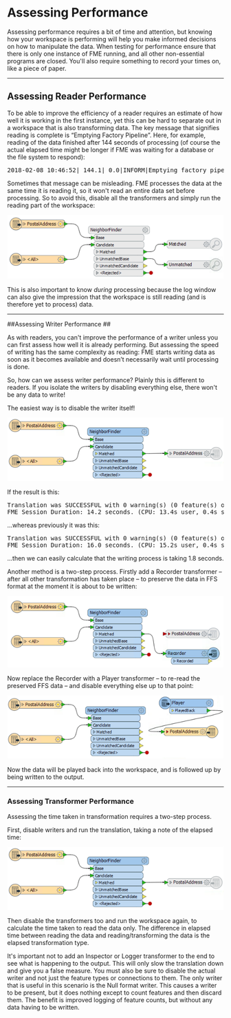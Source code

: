 # Assessing Performance 

Assessing performance requires a bit of time and attention, but knowing how your workspace is performing will help you make informed decisions on how to manipulate the data. When testing for performance ensure that there is only one instance of FME running, and all other non-essential programs are closed. You'll also require something to record your times on, like a piece of paper. 

---

## Assessing Reader Performance ##

To be able to improve the efficiency of a reader requires an estimate of how well it is working in the first instance, yet this can be hard to separate out in a workspace that is also transforming data.
The key message that signifies reading is complete is “Emptying Factory Pipeline”. Here, for example, reading of the data finished after 144 seconds of processing (of course the actual elapsed time might be longer if FME was waiting for a database or the file system to respond):

<pre>
2018-02-08 10:46:52| 144.1| 0.0|INFORM|Emptying factory pipeline
</pre>

Sometimes that message can be misleading. FME processes the data at the same time it is reading it, so it won't read an entire data set before processing. So to avoid this, disable all the transformers and simply run the reading part of the workspace:

![](./Images/Img2.013.AssessingReaderPerformanceDisabledWorkspace.png)

This is also important to know _during_ processing because the log window can also give the impression that the workspace is still reading (and is therefore yet to process) data. 

---

##Assessing Writer Performance ##

As with readers, you can't improve the performance of a writer unless you can first assess how well it is already performing. But assessing the speed of writing has the same complexity as reading: FME starts writing data as soon as it becomes available and doesn’t necessarily wait until processing is done.

So, how can we assess writer performance? Plainly this is different to readers. If you isolate the writers by disabling everything else, there won't be any data to write! 

The easiest way is to disable the writer itself! 

![](./Images/Img2.022.AssessingWritersDisabled.png)

If the result is this:

<pre>
Translation was SUCCESSFUL with 0 warning(s) (0 feature(s) output)
FME Session Duration: 14.2 seconds. (CPU: 13.4s user, 0.4s system)
</pre>

...whereas previously it was this:

<pre>
Translation was SUCCESSFUL with 0 warning(s) (0 feature(s) output)
FME Session Duration: 16.0 seconds. (CPU: 15.2s user, 0.4s system)
</pre>

...then we can easily calculate that the writing process is taking 1.8 seconds.

Another method is a two-step process. Firstly add a Recorder transformer – after all other transformation has taken place – to preserve the data in FFS format at the moment it is about to be written:

![](./Images/Img2.023.AssessingWritersWorkspaceRecorder.png)

Now replace the Recorder with a Player transformer – to re-read the preserved FFS data – and disable everything else up to that point:

![](./Images/Img2.024.AssessingWritersWorkspacePlayer.png)

Now the data will be played back into the workspace, and is followed up by being written to the output.

---

### Assessing Transformer Performance ###

Assessing the time taken in transformation requires a two-step process. 

First, disable writers and run the translation, taking a note of the elapsed time: 

![](./Images/Img2.028.TransformerPerformanceDisableWriter.png)

Then disable the transformers too and run the workspace again, to calculate the time taken to read the data only. The difference in elapsed time between reading the data and reading/transforming the data is the elapsed transformation type.

It's important not to add an Inspector or Logger transformer to the end to see what is happening to the output. This will only slow the translation down and give you a false measure. You must also be sure to disable the actual writer and not just the feature types or connections to them.
The only writer that is useful in this scenario is the Null format writer. This causes a writer to be present, but it does nothing except to count features and then discard them. The benefit is improved logging of feature counts, but without any data having to be written.